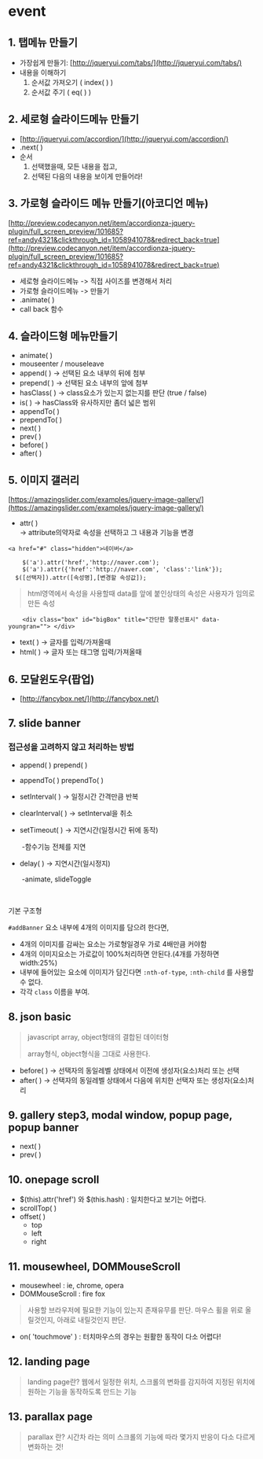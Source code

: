 # event

## 1. 탭메뉴 만들기

- 가장쉽게 만들기: [http://jqueryui.com/tabs/](http://jqueryui.com/tabs/)
- 내용을 이해하기
  1. 순서값 가져오기 (    index( )    )
  2. 순서값 주기 (    eq( )    )

## 2. 세로형 슬라이드메뉴 만들기

- [http://jqueryui.com/accordion/](http://jqueryui.com/accordion/)
- .next( )
- 순서
  1. 선택했을때, 모든 내용을 접고,
  2. 선택된 다음의 내용을 보이게 만들어라!

## 3. 가로형 슬라이드 메뉴 만들기(아코디언 메뉴)

[http://preview.codecanyon.net/item/accordionza-jquery-plugin/full_screen_preview/101685?ref=andy4321&clickthrough_id=1058941078&redirect_back=true](http://preview.codecanyon.net/item/accordionza-jquery-plugin/full_screen_preview/101685?ref=andy4321&clickthrough_id=1058941078&redirect_back=true)

- 세로형 슬라이드메뉴      -> 직접 사이즈를 변경해서 처리
- 가로형 슬라이드메뉴      -> 만들기
- .animate( )
- call back 함수

## 4. 슬라이드형 메뉴만들기

- animate( )
- mouseenter / mouseleave
- append( )         -> 선택된 요소 내부의 뒤에 첨부
- prepend( )       -> 선택된 요소 내부의 앞에 첨부
- hasClass( )       -> class요소가 있는지 없는지를 판단 (true / false)
- is( )                    -> hasClass와 유사하지만 좀더 넓은 범위
- appendTo( )
- prependTo( )
- next( )
- prev( )
- before( )
- after( )

## 5. 이미지 갤러리

[https://amazingslider.com/examples/jquery-image-gallery/](https://amazingslider.com/examples/jquery-image-gallery/)

- attr( )   
  -> attribute의약자로 속성을 선택하고 그 내용과 기능을 변경

```
<a href="#" class="hidden">네이버</a>

	$('a').attr('href','http://naver.com');
	$('a').attr({'href':'http://naver.com', 'class':'link'});
  $([선택자]).attr([속성명],[변경할 속성값]);
```

> html영역에서 속성을 사용할때 data를 앞에 붙인상태의 속성은 사용자가 임의로 만든 속성

```
	<div class="box" id="bigBox" title="간단한 말풍선표시" data-youngran=""> </div>
```

- text( )         -> 글자를 입력/가져올때
- html( )         -> 글자 또는 태그명 입력/가져올때

## 6. 모달윈도우(팝업)

- [http://fancybox.net/](http://fancybox.net/)

## 7. slide banner

### 접근성을 고려하지 않고 처리하는 방법

- append( )         prepend( )

- appendTo( )     prependTo( )

- setInterval( )         -> 일정시간 간격만큼 반복

- clearInterval( )      -> setInterval을 취소

- setTimeout( )        -> 지연시간(일정시간 뒤에 동작)  

  ​                                    -함수기능 전체를 지연

- delay( )                   -> 지연시간(일시정지)  

  ​                                    -animate, slideToggle

  ​

기본 구조형

`#addBanner` 요소 내부에 4개의 이미지를 담으려 한다면,

- 4개의 이미지를 감싸는 요소는 가로형일경우 가로 4배만큼 커야함
- 4개의 이미지요소는 가로값이 100%처리하면 안된다.(4개를 가정하면 width:25%)
- 내부에 들어있는 요소에 이미지가 담긴다면 `:nth-of-type`, `:nth-child` 를 사용할 수 없다.
- 각각 `class` 이름을 부여.

## 8. json basic

> javascript array, object형태의 결합된 데이터형
>
> array형식, object형식을 그대로 사용한다.



- before( )	 	-> 선택자의 동일레벨 상태에서 이전에 생성자(요소)처리  또는 선택
- after( )            -> 선택자의 동일레벨 상태에서 다음에 위치한 선택자 또는 생성자(요소)처리



## 9. gallery step3, modal window, popup page, popup banner

- next( )
- prev( )



## 10. onepage scroll

- $(this).attr('href') 와
  $(this.hash)
  : 일치한다고 보기는 어렵다.
- scrollTop( )
- offset( )
  - top
  - left
  - right




## 11. mousewheel, DOMMouseScroll

- mousewheel : ie, chrome, opera
- DOMMouseScroll : fire fox

> 사용할 브라우저에 필요한 기능이 있는지 존재유무를 판단.
> 마우스 휠을 위로 올릴것인지, 아래로 내릴것인지 판단.

- on( 'touchmove' )  : 터치마우스의 경우는 원활한 동작이 다소 어렵다!



## 12. landing page

> landing page란?
> 웹에서 일정한 위치, 스크롤의 변화를 감지하여 지정된 위치에 원하는 기능을 
> 동작하도록 만드는 기능



## 13. parallax page

> parallax 란?
> 시간차 라는 의미
> 스크롤의 기능에 따라 몇가지 반응이 다소 다르게 변화하는 것!